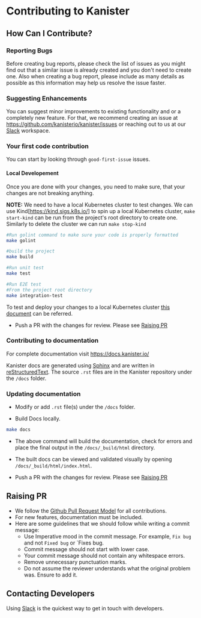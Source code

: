 # Contributing to Kanister

## How Can I Contribute?

### Reporting Bugs
Before creating bug reports, please check the list of issues as you might find out that a similar issue is already created and you don't need to create one. Also when creating a bug report, please include as many details as possible as this information may help us resolve the issue faster.

### Suggesting Enhancements
You can suggest minor improvements to existing functionality and or a completely new feature. For that, we recommend creating an issue at https://github.com/kanisterio/kanister/issues or reaching out to us at our [Slack](https://join.slack.com/t/kanisterio/shared_invite/enQtNzg2MDc4NzA0ODY4LTU1NDU2NDZhYjk3YmE5MWNlZWMwYzk1NjNjOGQ3NjAyMjcxMTIyNTE1YzZlMzgwYmIwNWFkNjU0NGFlMzNjNTk) workspace.

### Your first code contribution
You can start by looking through `good-first-issue` issues. 
  
#### Local Developement
Once you are done with your changes, you need to make sure, that your changes are not breaking anything.

**NOTE:**
We need to have a local Kubernetes cluster to test changes. We can use Kind[https://kind.sigs.k8s.io/] to spin up a local Kubernetes cluster, `make start-kind` can be run from the project's root directory to create one. Similarly to delete the cluster we can run `make stop-kind`

```bash
#Run golint command to make sure your code is properly formatted
make golint

#build the project
make build

#Run unit test 
make test

#Run E2E test
#From the project root directory
make integration-test
```
To test and deploy your changes to a local Kubernetes cluster [this document](https://docs.kanister.io/install.html#building-and-deploying-from-source) can be referred.

- Push a PR with the changes for review. Please see [Raising PR](#raising-pr)

### Contributing to documentation
For complete documentation visit https://docs.kanister.io/

Kanister docs are generated using [Sphinx](https://www.sphinx-doc.org/en/master/) and are written in [reStructuredText](https://docutils.sourceforge.io/rst.html). The source `.rst` files are in the Kanister repository under the `/docs` folder.

### Updating documentation
- Modify or add `.rst` file(s) under the `/docs` folder.

- Build Docs locally.
```bash
make docs
```

- The above command will build the documentation, check for errors and place the final output in the `/docs/_build/html` directory.

- The built docs can be viewed and validated visually by opening `/docs/_build/html/index.html`.

- Push a PR with the changes for review. Please see [Raising PR](#raising-pr)

## Raising PR 
* We follow the [Github Pull Request Model](https://docs.github.com/en/pull-requests/collaborating-with-pull-requests/proposing-changes-to-your-work-with-pull-requests/about-pull-requests) for all contributions.
* For new features, documentation must be included.
* Here are some guidelines that we should follow while writing a commit message:
  - Use Imperative mood in the commit message. For example, `Fix bug` and not `Fixed bug` or `Fixes bug.
  - Commit message should not start with lower case.
  - Your commit message should not contain any whitespace errors.
  - Remove unnecessary punctuation marks.
  - Do not assume the reviewer understands what the original problem was. Ensure to add it.

## Contacting Developers
Using [Slack](https://join.slack.com/t/kanisterio/shared_invite/enQtNzg2MDc4NzA0ODY4LTU1NDU2NDZhYjk3YmE5MWNlZWMwYzk1NjNjOGQ3NjAyMjcxMTIyNTE1YzZlMzgwYmIwNWFkNjU0NGFlMzNjNTk) is the quickest way to get in touch with developers.
